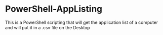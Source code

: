 # PowerShell-AppListing
This is a PowerShell scripting that will get the application list of a computer and will put it in a .csv file on the Desktop
